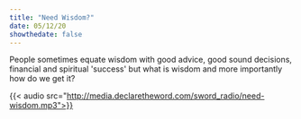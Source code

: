 ```yaml
---
title: "Need Wisdom?"
date: 05/12/20
showthedate: false
---
```


People sometimes equate wisdom with good advice, good sound decisions, financial and spiritual 'success' but what is wisdom and more importantly how do we get it?
<!--more-->
{{< audio src="http://media.declaretheword.com/sword_radio/need-wisdom.mp3">}}